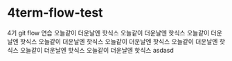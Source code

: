 # 4term-flow-test

4기 git flow 연습
오늘같이 더운날엔 핫식스
오늘같이 더운날엔 핫식스
오늘같이 더운날엔 핫식스
오늘같이 더운날엔 핫식스
오늘같이 더운날엔 핫식스
오늘같이 더운날엔 핫식스
오늘같이 더운날엔 핫식스
오늘같이 더운날엔 핫식스
asdasd
